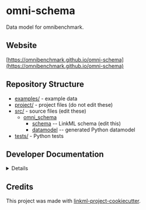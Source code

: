 # omni-schema

Data model for omnibenchmark.

## Website

[https://omnibenchmark.github.io/omni-schema](https://omnibenchmark.github.io/omni-schema)

## Repository Structure

* [examples/](examples/) - example data
* [project/](project/) - project files (do not edit these)
* [src/](src/) - source files (edit these)
  * [omni_schema](src/omni_schema)
    * [schema](src/omni_schema/schema) -- LinkML schema
      (edit this)
    * [datamodel](src/omni_schema/datamodel) -- generated
      Python datamodel
* [tests/](tests/) - Python tests

## Developer Documentation

<details>
Use the `make` command to generate project artefacts:

* `make all`: make everything
* `make deploy`: deploys site
</details>

## Credits

This project was made with
[linkml-project-cookiecutter](https://github.com/linkml/linkml-project-cookiecutter).

